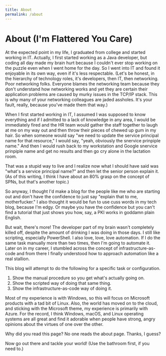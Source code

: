 ```yaml
---
title: About
permalink: /about
---
```

# About (I'm Flattered You Care)

At the expected point in my life, I graduated from college and started working in IT. Actually, I first started working as a Java developer, but coding all day made my brain hurt because I couldn't ever stop working on the puzzle even when I went home for the day. So I went into IT and found it enjoyable in its own way, even if it's less respectable. (Let's be honest, in the hierarchy of technology roles, it's developers, then IT, then networking. Poor networking folks. Everyone blames the networking team because they don't understand how networking works and yet they are certain their application problems are caused by murky issues in the TCP/IP stack. This is why many of your networking colleagues are jaded assholes. It's your fault, really, because you've made them that way.)

When I first started working in IT, I assumed I was supposed to know everything and if I admitted to a lack of knowledge in any area, I would be immediately fired and the HR team would gather the staff together to laugh at me on my way out and then throw their pieces of chewed up gum in my hair. So when someone would say "we need to update the service principal name for that resource," I would say, "yeah, obviously the snervice prinpiple name." And then I would rush back to my workstation and Google snervice prinpiple name and get no results and then go cry alone in the lactation room.

That was a stupid way to live and I realize now what I should have said was "what's a service principal name?" and then let the senior person explain it. (As of this writing, I think I have about an 80% grasp on the concept of SPNs, but that's another topic.)

So anyway, I thought I'd make a blog for the people like me who are starting out and don't have the confidence to just say "explain that to me, motherfucker." I also thought it would be fun to use cuss words in my tech blog, because I'm edgy. Or maybe you have the confidence but you can't find a tutorial that just shows you how, say, a PKI works in goddamn plain English.

But wait, there's more! The developer part of my brain wasn't completely killed off, despite the amount of drinking I was doing in those days. I still like scripting, especially PowerShell. I also love, love, love automation. If I do the same task manually more than two times, then I'm going to automate it. Later on in my career, I stumbled across the concept of infrastructure-as-code and from there I finally understood how to approach automation like a real stallion.

This blog will attempt to do the following for a specific task or configuration.

1. Show the manual procedure so you get what's actually going on.
2. Show the scripted way of doing that same thing.
3. Show the infrastructure-as-code way of doing it.

Most of my experience is with Windows, so this will focus on Microsoft products with a tad bit of Linux. Also, the world has moved on to the cloud, and sticking with the Microsoft theme, my experience is primarily with Azure. For the record, I think Windows, macOS, and Linux operating systems are all great and find it adorable when people have strong, angry opinions about the virtues of one over the other.

Why did you read this page? No one reads the about page. Thanks, I guess?

Now go out there and tackle your world! (Use the bathroom first, if you need to.)
